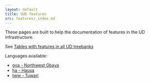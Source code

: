 ```yaml
---
layout: default
title: SUD features
src: features/_index.md
---
```


These pages are built to help the documentation of features in the UD infrastructure.

See [Tables with features in all UD treebanks](https://tables.grew.fr/?data=ud_feats/FEATS)

Languages available:

 - [gya - Northwest Gbaya](./gya)
 - [ha - Hausa](./ha)
 - [tww - Tuwari](./tww)
